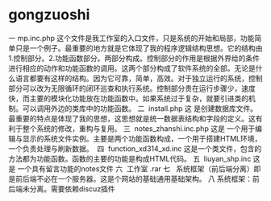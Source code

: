 # gongzuoshi
一
mp.inc.php
这个文件是我工作室的入口文件，只是系统的开始和局部，功能简单只是一个例子。最重要的地方就是它体现了我的程序逻辑结构思想。它的结构由1.控制部分。2.功能函数部分。两部分构成。控制部分的作用是根据外界给的条件进行相应的动作和功能函数的调用。这两个部分构成了软件系统的全部。无论是什么语言都要有这样的结构。因为它可靠，简单，高效。对于独立运行的系统，控制部分可以改为无限循环的闭环巡查和执行系统。控制部分贵在运行步骤少，速度快，而主要的模块化功能放在功能函数中。如果系统过于复杂，就要引进类的机制。可以调用外边的类库中的功能函数。
二 
install.php
这 是创建数据库文件。最重要的特点是体现了我的思想，这思想就是统一数据表结构和字段的定义。这有利于整个系统的修改，重构与复用。
三 
notes_zhanshi.inc.php
这是 一个用于编辑与显示的系统文件实例。主要是两个功能函数构成，一个用于搭建HTML环境，一个负责处理与刷新数据。
 四
 function_xd314_xd.inc
 这是一个类文件，包含的方法都为功能函数。函数的主要的功能是构成HTML代码。
五 
liuyan_shp.inc
这是 一个具有留言功能的notes文件
六 
工作室 .rar
七 
 系统框架（前后端分离）即是前后端不必在一个服务器。这是个网站的基础通用基础架构。
 八
 系统框架：前后端未分离。需要依赖discuz插件

